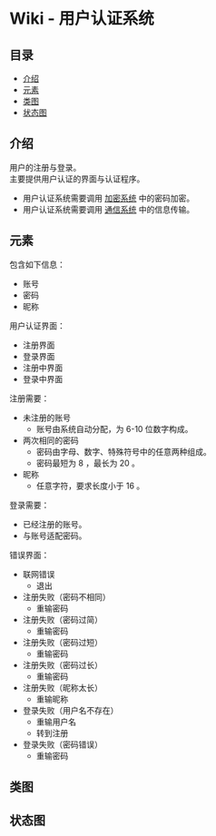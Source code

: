 # Wiki - 用户认证系统

## 目录

* [介绍](#Description)
* [元素](#Component)
* [类图](#Class)
* [状态图](#Statu)

## <a id="Description">介绍</a>

用户的注册与登录。  
主要提供用户认证的界面与认证程序。  

* 用户认证系统需要调用 [加密系统][ES] 中的密码加密。  
* 用户认证系统需要调用 [通信系统][CMS] 中的信息传输。  

## <a id="Component">元素</a>

包含如下信息：  

* 账号
* 密码
* 昵称

用户认证界面：

* 注册界面
* 登录界面
* 注册中界面
* 登录中界面

注册需要：

* 未注册的账号
  * 账号由系统自动分配，为 6-10 位数字构成。  
* 两次相同的密码
  * 密码由字母、数字、特殊符号中的任意两种组成。  
  * 密码最短为 8 ，最长为 20 。  
* 昵称
  * 任意字符，要求长度小于 16 。  

登录需要：

* 已经注册的账号。  
* 与账号适配密码。  

错误界面：

* 联网错误
  * 退出
* 注册失败（密码不相同）
  * 重输密码
* 注册失败（密码过简）
  * 重输密码
* 注册失败（密码过短）
  * 重输密码
* 注册失败（密码过长）
  * 重输密码
* 注册失败（昵称太长）
  * 重输昵称
* 登录失败（用户名不存在）
  * 重输用户名
  * 转到注册
* 登录失败（密码错误）
  * 重输密码

## <a id="Class">类图</a>

<!-- TODO_LviatYi -->

## <a id="Statu">状态图</a>

<!-- TODO_LviatYi -->

[UAS]:./userAuthenticationSystem.md
[CS]:./chatSystem.md
[CMS]:./communicationSystem.md
[DBS]:./databaseSystem.md
[ES]:./encryptionSystem.md

